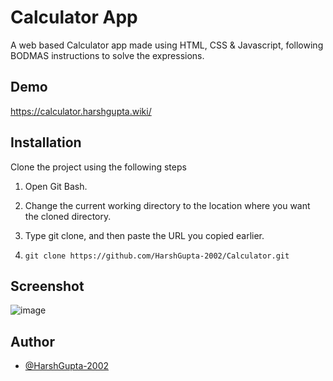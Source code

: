 # Calculator App

A web based Calculator app made using HTML, CSS & Javascript, following BODMAS instructions to solve the expressions.


## Demo

https://calculator.harshgupta.wiki/

## Installation

Clone the project using the following steps

1. Open Git Bash.

2. Change the current working directory to the location where you want the cloned directory.

3. Type git clone, and then paste the URL you copied earlier.

4.     git clone https://github.com/HarshGupta-2002/Calculator.git
    
## Screenshot

![image](https://github.com/HarshGupta-2002/Calculator/assets/81915099/2eeacb9d-408a-4902-9691-d8cb6068c3fb)



## Author

- [@HarshGupta-2002](https://github.com/HarshGupta-2002)

